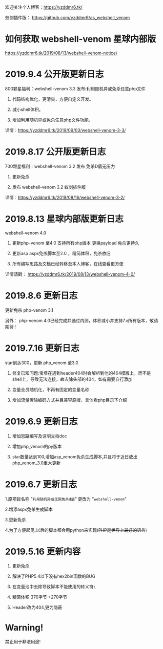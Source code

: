 欢迎关注个人博客：https://yzddmr6.tk/

蚁剑插件版： https://github.com/yzddmr6/as_webshell_venom

# 如何获取 webshell-venom 星球内部版

https://yzddmr6.tk/2019/08/13/webshell-venom-notice/

# 2019.9.4 公开版更新日志

800颗星福利：webshell-venom 3.3 发布:利用随机异或免杀任意php文件

1. 代码结构优化，更清爽，方便自定义开发。

2. 减小shell体积。

3. 增加利用随机异或免杀任意php文件功能。

详情：https://yzddmr6.tk/2019/09/03/webshell-venom-3-3/


# 2019.8.17 公开版更新日志

700颗星福利：webshell-venom 3.2 发布 免杀D盾无压力

1. 更新免杀

2. 发布 webshell-venom 3.2 蚁剑插件版

详情：https://yzddmr6.tk/2019/08/16/webshell-venom-3-2/

# 2019.8.13 星球内部版更新日志

webshell-venom 4.0

1. 更新php-venom 至4.0 支持所有php版本 更换payload 免杀更持久 

2. 更新asp aspx免杀脚本至2.0 ，精简体积，免杀依旧

3. 所有编写思路及文档已经转移至本人博客，在线查看更方便


详情请戳： https://yzddmr6.tk/2019/08/13/webshell-venom-4-0/


# 2019.8.6 更新日志

更新免杀 php-venom 3.1
 
 另外：
 php-venom 4.0已经完成并通过内测，体积减小并支持7.x所有版本，敬请期待！


# 2019.7.16 更新日志

 star到达300，更新 php_venom 至3.0

1.	修复已知问题:宝塔在遇到header404时会解析到他的404模版上，而不是shell上，导致无法连接，故去除头部的404，如有需要自行添加

2.	变量全员随机化，不再有固定的变量名称

3.	增加流量传输编码方式并且兼容原版，具体看php目录下介绍




# 2019.6.9 更新日志

1. 增加思路编写及说明文档doc

2. 增加php_venom的py版本

3. star数量达到100,增加asp_venom免杀生成脚本,并且将于近日放出php_venom_3.0重大更新




# 2019.6.7 更新日志

1.原项目名称 "`利用随机异或无限免杀d盾`" 更改为 "`webshell-venom`"

2.增添aspx免杀生成脚本

3.更新免杀

4.为了方便起见,以后的脚本都会用python来实现(~~PHP是世界上最好的语言~~)



# 2019.5.16 更新内容

1.	更新免杀

2.	解决了PHP5.4以下没有hex2bin函数的BUG

3.  在变量池中去除导致脚本不能使用的转义符`\`

4.	精简体积 370字节->270字节

5.	Header改为404,更为隐蔽




# Warning!
禁止用于非法用途!


